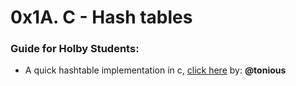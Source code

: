 # 0x1A. C - Hash tables
### Guide for Holby Students:
- A quick hashtable implementation in c, [click here](https://gist.github.com/tonious/1377667) by: **@tonious** 
